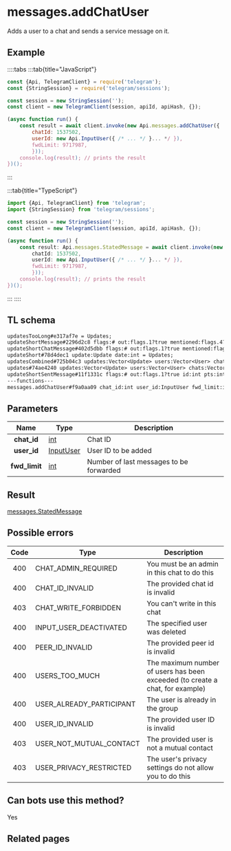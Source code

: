 # messages.addChatUser

Adds a user to a chat and sends a service message on it.

## Example

::::tabs
:::tab{title="JavaScript"}

```js
const {Api, TelegramClient} = require('telegram');
const {StringSession} = require('telegram/sessions');

const session = new StringSession('');
const client = new TelegramClient(session, apiId, apiHash, {});

(async function run() {
    const result = await client.invoke(new Api.messages.addChatUser({
		chatId: 1537502,
		userId: new Api.InputUser({ /* ... */ }... */ }),
		fwdLimit: 9717987,
		}));
    console.log(result); // prints the result
})();
```

:::

:::tab{title="TypeScript"}

```ts
import {Api, TelegramClient} from 'telegram';
import {StringSession} from 'telegram/sessions';

const session = new StringSession('');
const client = new TelegramClient(session, apiId, apiHash, {});

(async function run() {
    const result: Api.messages.StatedMessage = await client.invoke(new Api.messages.addChatUser({
		chatId: 1537502,
		userId: new Api.InputUser({ /* ... */ }... */ }),
		fwdLimit: 9717987,
		}));
    console.log(result); // prints the result
})();
```

:::
::::

## TL schema

```txt
updatesTooLong#e317af7e = Updates;
updateShortMessage#2296d2c8 flags:# out:flags.1?true mentioned:flags.4?true media_unread:flags.5?true silent:flags.13?true id:int user_id:int message:string pts:int pts_count:int date:int fwd_from:flags.2?MessageFwdHeader via_bot_id:flags.11?int reply_to:flags.3?MessageReplyHeader entities:flags.7?Vector<MessageEntity> = Updates;
updateShortChatMessage#402d5dbb flags:# out:flags.1?true mentioned:flags.4?true media_unread:flags.5?true silent:flags.13?true id:int from_id:int chat_id:int message:string pts:int pts_count:int date:int fwd_from:flags.2?MessageFwdHeader via_bot_id:flags.11?int reply_to:flags.3?MessageReplyHeader entities:flags.7?Vector<MessageEntity> = Updates;
updateShort#78d4dec1 update:Update date:int = Updates;
updatesCombined#725b04c3 updates:Vector<Update> users:Vector<User> chats:Vector<Chat> date:int seq_start:int seq:int = Updates;
updates#74ae4240 updates:Vector<Update> users:Vector<User> chats:Vector<Chat> date:int seq:int = Updates;
updateShortSentMessage#11f1331c flags:# out:flags.1?true id:int pts:int pts_count:int date:int media:flags.9?MessageMedia entities:flags.7?Vector<MessageEntity> = Updates;
---functions---
messages.addChatUser#f9a0aa09 chat_id:int user_id:InputUser fwd_limit:int = Updates;
```

## Parameters

|     Name      | Type                                                  | Description                             |
| :-----------: | ----------------------------------------------------- | --------------------------------------- |
|  **chat_id**  | [int](https://core.telegram.org/type/int)             | Chat ID                                 |
|  **user_id**  | [InputUser](https://core.telegram.org/type/InputUser) | User ID to be added                     |
| **fwd_limit** | [int](https://core.telegram.org/type/int)             | Number of last messages to be forwarded |

## Result

[messages.StatedMessage](https://core.telegram.org/type/messages.StatedMessage)

## Possible errors

| Code | Type                     | Description                                                                   |
| :--: | ------------------------ | ----------------------------------------------------------------------------- |
| 400  | CHAT_ADMIN_REQUIRED      | You must be an admin in this chat to do this                                  |
| 400  | CHAT_ID_INVALID          | The provided chat id is invalid                                               |
| 403  | CHAT_WRITE_FORBIDDEN     | You can't write in this chat                                                  |
| 400  | INPUT_USER_DEACTIVATED   | The specified user was deleted                                                |
| 400  | PEER_ID_INVALID          | The provided peer id is invalid                                               |
| 400  | USERS_TOO_MUCH           | The maximum number of users has been exceeded (to create a chat, for example) |
| 400  | USER_ALREADY_PARTICIPANT | The user is already in the group                                              |
| 400  | USER_ID_INVALID          | The provided user ID is invalid                                               |
| 403  | USER_NOT_MUTUAL_CONTACT  | The provided user is not a mutual contact                                     |
| 403  | USER_PRIVACY_RESTRICTED  | The user's privacy settings do not allow you to do this                       |

## Can bots use this method?

Yes

## Related pages
